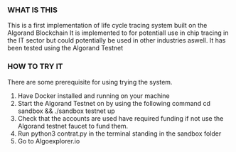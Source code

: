 ### WHAT IS THIS

This is a first implementation of life cycle tracing system built on the Algorand Blockchain
It is implemented to for potentiall use in chip tracing in the IT sector but could potentially
be used in other industries aswell.
It has been tested using the Algorand Testnet

### HOW TO TRY IT

There are some prerequisite for using trying the system.

1. Have Docker installed and running on your machine
2. Start the Algorand Testnet on by using the following command cd sandbox && ./sandbox testnet up
3. Check that the accounts are used have required funding if not use the Algorand testnet faucet to
   fund them.
4. Run python3 contrat.py in the terminal standing in the sandbox folder
5. Go to Algoexplorer.io
